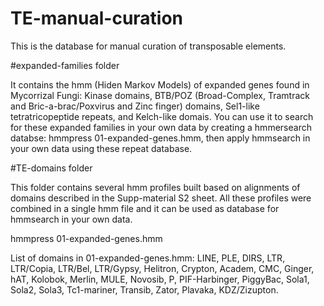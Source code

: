 # TE-manual-curation

This is the database for manual curation of transposable elements.

#expanded-families folder

It contains the hmm (Hiden Markov Models) of expanded genes found in Mycorrizal Fungi: Kinase domains, BTB/POZ (Broad-Complex, Tramtrack and Bric-a-brac/Poxvirus and Zinc finger) domains, Sel1-like tetratricopeptide repeats, and Kelch-like domais.
You can use it to search for these expanded families in your own data by creating a hmmersearch databse: hmmpress 01-expanded-genes.hmm, then apply hmmsearch in your own data using these repeat database.


#TE-domains folder

This folder contains several hmm profiles built based on alignments of domains described in the Supp-material S2 sheet.
All these profiles were combined in a single hmm file and it can be used as database for hmmsearch in your own data.


hmmpress 01-expanded-genes.hmm

List of domains in 01-expanded-genes.hmm: 
LINE,
PLE,
DIRS,
LTR,
LTR/Copia,
LTR/Bel,
LTR/Gypsy,
Helitron,
Crypton,
Academ,
CMC,
Ginger,
hAT,
Kolobok,
Merlin,
MULE,
Novosib,
P,
PIF-Harbinger,
PiggyBac,
Sola1,
Sola2,
Sola3,
Tc1-mariner,
Transib,
Zator,
Plavaka,
KDZ/Zizupton.
